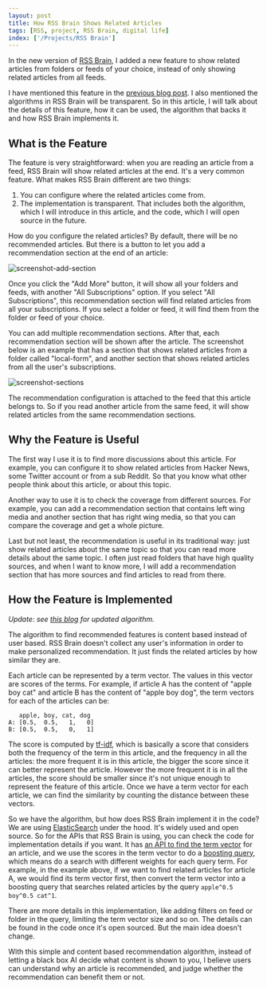 ```yaml
---
layout: post
title: How RSS Brain Shows Related Articles
tags: [RSS, project, RSS Brain, digital life]
index: ['/Projects/RSS Brain']
---
```


In the new version of [RSS Brain](https://rssbrain.com), I added a new feature to show related articles from folders or feeds of your choice, instead of only showing related articles from all feeds.

I have mentioned this feature in the [previous blog post](/2022-10-29-RSS-Brain-Yet-Another-RSS-Reader-With-More-Features.html). I also mentioned the algorithms in RSS Brain will be transparent. So in this article, I will talk about the details of this feature, how it can be used, the algorithm that backs it and how RSS Brain implements it.

## What is the Feature

The feature is very straightforward: when you are reading an article from a feed, RSS Brain will show related articles at the end. It's a very common feature. What makes RSS Brain different are two things:

1. You can configure where the related articles come from.
2. The implementation is transparent. That includes both the algorithm, which I will introduce in this article, and the code, which I will open source in the future.

How do you configure the related articles? By default, there will be no recommended articles. But there is a button to let you add a recommendation section at the end of an article:

![screenshot-add-section](/static/images/2022-11-27-How-RSS-Brain-Show-Related-Articles/screenshot_add_section.png)

Once you click the "Add More" button, it will show all your folders and feeds, with another "All Subscriptions" option. If you select "All Subscriptions", this recommendation section will find related articles from all your subscriptions. If you select a folder or feed, it will find them from the folder or feed of your choice.

You can add multiple recommendation sections. After that, each recommendation section will be shown after the article. The screenshot below is an example that has a section that shows related articles from a folder called "local-form", and another section that shows related articles from all the user's subscriptions.

![screenshot-sections](https://rssbrain.com/images/screenshot_multi_recommend.png)

The recommendation configuration is attached to the feed that this article belongs to. So if you read another article from the same feed, it will show related articles from the same recommendation sections.

## Why the Feature is Useful

The first way I use it is to find more discussions about this article. For example, you can configure it to show related articles from Hacker News, some Twitter account or from a sub Reddit. So that you know what other people think about this article, or about this topic.

Another way to use it is to check the coverage from different sources. For example, you can add a recommendation section that contains left wing media and another section that has right wing media, so that you can compare the coverage and get a whole picture.

Last but not least, the recommendation is useful in its traditional way: just show related articles about the same topic so that you can read more details about the same topic. I often just read folders that have high quality sources, and when I want to know more, I will add a recommendation section that has more sources and find articles to read from there.

## How the Feature is Implemented

*Update: see [this blog](/2023-11-14-Update-On-RSS-Brain-to-Find-Related-Articles-with-Machine-Learning.html) for updated algorithm.*

The algorithm to find recommended features is content based instead of user based. RSS Brain doesn't collect any user's information in order to make personalized recommendation. It just finds the related articles by how similar they are.

Each article can be represented by a term vector. The values in this vector are scores of the terms. For example, if article A has the content of "apple boy cat" and article B has the content of "apple boy dog", the term vectors for each of the articles can be:

```
   apple, boy, cat, dog
A: [0.5,  0.5,   1,   0]
B: [0.5,  0.5,   0,   1]
```

The score is computed by [tf-idf](https://en.wikipedia.org/wiki/Tf%E2%80%93idf), which is basically a score that considers both the frequency of the term in this article, and the frequency in all the articles: the more frequent it is in this article, the bigger the score since it can better represent the article. However the more frequent it is in all the articles, the score should be smaller since it's not unique enough to represent the feature of this article. Once we have a term vector for each article, we can find the similarity by counting the distance between these vectors.

So we have the algorithm, but how does RSS Brain implement it in the code? We are using [ElasticSearch](https://www.elastic.co/) under the hood. It's widely used and open source. So for the APIs that RSS Brain is using, you can check the code for implementation details if you want. It has [an API to find the term vector](https://www.elastic.co/guide/en/elasticsearch/reference/current/docs-termvectors.html) for an article, and we use the scores in the term vector to do a [boosting query](https://www.elastic.co/guide/en/elasticsearch/reference/current/query-dsl-boosting-query.html), which means do a search with different weights for each query term. For example, in the example above, if we want to find related articles for article A, we would find its term vector first, then convert the term vector into a boosting query that searches related articles by the query `apple^0.5 boy^0.5 cat^1`.

There are more details in this implementation, like adding filters on feed or folder in the query, limiting the term vector size and so on. The details can be found in the code once it's open sourced. But the main idea doesn't change.

With this simple and content based recommendation algorithm, instead of letting a black box AI decide what content is shown to you, I believe users can understand why an article is recommended, and judge whether the recommendation can benefit them or not.
